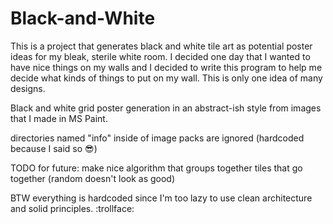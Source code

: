 # Black-and-White
This is a project that generates black and white tile art as potential poster ideas for my bleak, sterile white room. I decided one day that I wanted to have nice things on my walls and I decided to write this program to help me decide what kinds of things to put on my wall. This is only one idea of many designs.

Black and white grid poster generation in an abstract-ish style from images that I made in MS Paint.

directories named "info" inside of image packs are ignored (hardcoded because I said so :sunglasses:)



TODO for future: 
make nice algorithm that groups together tiles that go together (random doesn't look as good)

BTW everything is hardcoded since I'm too lazy to use clean architecture and solid principles. :trollface:

